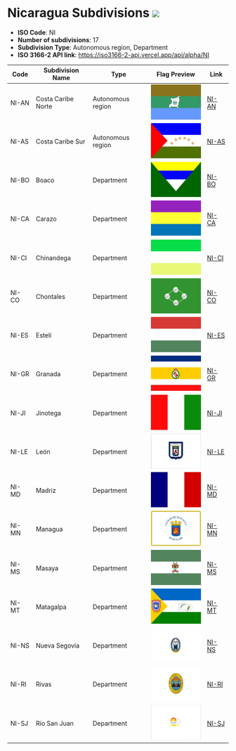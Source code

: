 # Nicaragua Subdivisions ![](https://flagcdn.com/h40/ni.png)

- **ISO Code**: NI
- **Number of subdivisions**: 17
- **Subdivision Type**: Autonomous region, Department
- **ISO 3166-2 API link**: https://iso3166-2-api.vercel.app/api/alpha/NI

| Code  | Subdivision Name         | Type | Flag Preview | Link |
|-------|--------------------------|--------------| -------------- |----------|
| NI-AN | Costa Caribe Norte | Autonomous region | <img src='https://raw.githubusercontent.com/amckenna41/iso3166-flag-icons/main/iso3166-2-icons/NI/NI-AN.svg' height='80'> | [NI-AN](https://github.com/amckenna41/iso3166-flag-icons/blob/main/iso3166-2-icons/NI/NI-AN.svg) |
| NI-AS | Costa Caribe Sur | Autonomous region | <img src='https://raw.githubusercontent.com/amckenna41/iso3166-flag-icons/main/iso3166-2-icons/NI/NI-AS.svg' height='80'> | [NI-AS](https://github.com/amckenna41/iso3166-flag-icons/blob/main/iso3166-2-icons/NI/NI-AS.svg) |
| NI-BO | Boaco | Department | <img src='https://raw.githubusercontent.com/amckenna41/iso3166-flag-icons/main/iso3166-2-icons/NI/NI-BO.svg' height='80'> | [NI-BO](https://github.com/amckenna41/iso3166-flag-icons/blob/main/iso3166-2-icons/NI/NI-BO.svg) |
| NI-CA | Carazo | Department | <img src='https://raw.githubusercontent.com/amckenna41/iso3166-flag-icons/main/iso3166-2-icons/NI/NI-CA.svg' height='80'> | [NI-CA](https://github.com/amckenna41/iso3166-flag-icons/blob/main/iso3166-2-icons/NI/NI-CA.svg) |
| NI-CI | Chinandega | Department | <img src='https://raw.githubusercontent.com/amckenna41/iso3166-flag-icons/main/iso3166-2-icons/NI/NI-CI.svg' height='80'> | [NI-CI](https://github.com/amckenna41/iso3166-flag-icons/blob/main/iso3166-2-icons/NI/NI-CI.svg) |
| NI-CO | Chontales | Department | <img src='https://raw.githubusercontent.com/amckenna41/iso3166-flag-icons/main/iso3166-2-icons/NI/NI-CO.svg' height='80'> | [NI-CO](https://github.com/amckenna41/iso3166-flag-icons/blob/main/iso3166-2-icons/NI/NI-CO.svg) |
| NI-ES | Estelí | Department | <img src='https://raw.githubusercontent.com/amckenna41/iso3166-flag-icons/main/iso3166-2-icons/NI/NI-ES.svg' height='80'> | [NI-ES](https://github.com/amckenna41/iso3166-flag-icons/blob/main/iso3166-2-icons/NI/NI-ES.svg) |
| NI-GR | Granada | Department | <img src='https://raw.githubusercontent.com/amckenna41/iso3166-flag-icons/main/iso3166-2-icons/NI/NI-GR.svg' height='80'> | [NI-GR](https://github.com/amckenna41/iso3166-flag-icons/blob/main/iso3166-2-icons/NI/NI-GR.svg) |
| NI-JI | Jinotega | Department | <img src='https://raw.githubusercontent.com/amckenna41/iso3166-flag-icons/main/iso3166-2-icons/NI/NI-JI.png' height='80'> | [NI-JI](https://github.com/amckenna41/iso3166-flag-icons/blob/main/iso3166-2-icons/NI/NI-JI.png) |
| NI-LE | León | Department | <img src='https://raw.githubusercontent.com/amckenna41/iso3166-flag-icons/main/iso3166-2-icons/NI/NI-LE.svg' height='80'> | [NI-LE](https://github.com/amckenna41/iso3166-flag-icons/blob/main/iso3166-2-icons/NI/NI-LE.svg) |
| NI-MD | Madriz | Department | <img src='https://raw.githubusercontent.com/amckenna41/iso3166-flag-icons/main/iso3166-2-icons/NI/NI-MD.svg' height='80'> | [NI-MD](https://github.com/amckenna41/iso3166-flag-icons/blob/main/iso3166-2-icons/NI/NI-MD.svg) |
| NI-MN | Managua | Department | <img src='https://raw.githubusercontent.com/amckenna41/iso3166-flag-icons/main/iso3166-2-icons/NI/NI-MN.svg' height='80'> | [NI-MN](https://github.com/amckenna41/iso3166-flag-icons/blob/main/iso3166-2-icons/NI/NI-MN.svg) |
| NI-MS | Masaya | Department | <img src='https://raw.githubusercontent.com/amckenna41/iso3166-flag-icons/main/iso3166-2-icons/NI/NI-MS.svg' height='80'> | [NI-MS](https://github.com/amckenna41/iso3166-flag-icons/blob/main/iso3166-2-icons/NI/NI-MS.svg) |
| NI-MT | Matagalpa | Department | <img src='https://raw.githubusercontent.com/amckenna41/iso3166-flag-icons/main/iso3166-2-icons/NI/NI-MT.svg' height='80'> | [NI-MT](https://github.com/amckenna41/iso3166-flag-icons/blob/main/iso3166-2-icons/NI/NI-MT.svg) |
| NI-NS | Nueva Segovia | Department | <img src='https://raw.githubusercontent.com/amckenna41/iso3166-flag-icons/main/iso3166-2-icons/NI/NI-NS.svg' height='80'> | [NI-NS](https://github.com/amckenna41/iso3166-flag-icons/blob/main/iso3166-2-icons/NI/NI-NS.svg) |
| NI-RI | Rivas | Department | <img src='https://raw.githubusercontent.com/amckenna41/iso3166-flag-icons/main/iso3166-2-icons/NI/NI-RI.svg' height='80'> | [NI-RI](https://github.com/amckenna41/iso3166-flag-icons/blob/main/iso3166-2-icons/NI/NI-RI.svg) |
| NI-SJ | Río San Juan | Department | <img src='https://raw.githubusercontent.com/amckenna41/iso3166-flag-icons/main/iso3166-2-icons/NI/NI-SJ.svg' height='80'> | [NI-SJ](https://github.com/amckenna41/iso3166-flag-icons/blob/main/iso3166-2-icons/NI/NI-SJ.svg) |
